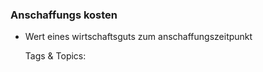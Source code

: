 ### Anschaffungs kosten

- Wert eines wirtschaftsguts zum anschaffungszeitpunkt

   Tags & Topics:
   